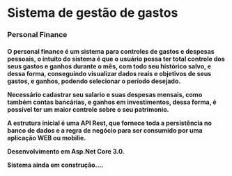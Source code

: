 <h1>Sistema de gestão de gastos</h1>

<h3>Personal Finance</h3>

<h4>
<p>O personal finance é um sistema para controles de gastos e despesas pessoais, o intuito do sistema é que o usuário possa ter total controle dos seus gastos e ganhos durante o mês, com todo seu histórico salvo, e dessa forma, conseguindo visualizar dados reais e objetivos de seus gastos, e ganhos, podendo selecionar o período desejado.

<p>Necessário cadastrar seu salario e suas despesas mensais, como também contas bancárias, e ganhos em investimentos, dessa forma, é possível ter um maior controle sobre o seu patrimonio.

<p>A estrutura inicial é uma API Rest, que fornece toda a persistência no banco de dados e a regra de negócio para ser consumido por uma aplicação WEB ou mobilie.

<p> Desenvolvimento em Asp.Net Core 3.0.
  
<p>Sistema ainda em construção....
</h4>

